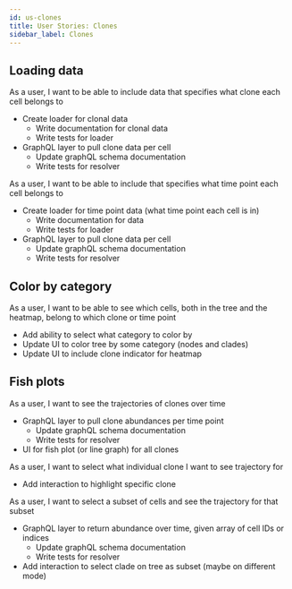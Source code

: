 ```yaml
---
id: us-clones
title: User Stories: Clones
sidebar_label: Clones
---
```


## Loading data

As a user, I want to be able to include data that specifies what clone each cell belongs to

- Create loader for clonal data
  - Write documentation for clonal data
  - Write tests for loader
- GraphQL layer to pull clone data per cell
  - Update graphQL schema documentation
  - Write tests for resolver

As a user, I want to be able to include that specifies what time point each cell belongs to

- Create loader for time point data (what time point each cell is in)
  - Write documentation for data
  - Write tests for loader
- GraphQL layer to pull clone data per cell
  - Update graphQL schema documentation
  - Write tests for resolver

## Color by category

As a user, I want to be able to see which cells, both in the tree and the heatmap, belong to which clone or time point

- Add ability to select what category to color by
- Update UI to color tree by some category (nodes and clades)
- Update UI to include clone indicator for heatmap

## Fish plots

As a user, I want to see the trajectories of clones over time

- GraphQL layer to pull clone abundances per time point
  - Update graphQL schema documentation
  - Write tests for resolver
- UI for fish plot (or line graph) for all clones

As a user, I want to select what individual clone I want to see trajectory for

- Add interaction to highlight specific clone

As a user, I want to select a subset of cells and see the trajectory for that subset

- GraphQL layer to return abundance over time, given array of cell IDs or indices
  - Update graphQL schema documentation
  - Write tests for resolver
- Add interaction to select clade on tree as subset (maybe on different mode)
